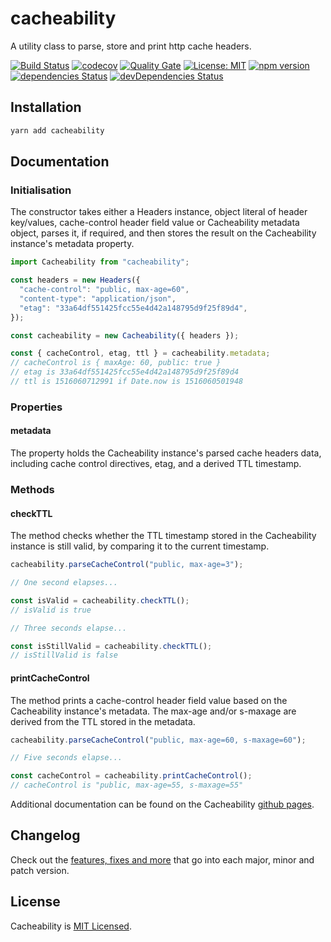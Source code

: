 # cacheability

A utility class to parse, store and print http cache headers.

[![Build Status](https://travis-ci.org/bad-batch/cacheability.svg?branch=master)](https://travis-ci.org/bad-batch/cacheability)
[![codecov](https://codecov.io/gh/bad-batch/cacheability/branch/master/graph/badge.svg)](https://codecov.io/gh/bad-batch/cacheability)
[![Quality Gate](https://sonarcloud.io/api/project_badges/measure?project=sonarqube%3Acacheability&metric=alert_status)](https://sonarcloud.io/dashboard?id=sonarqube%3Acacheability)
[![License: MIT](https://img.shields.io/badge/License-MIT-yellow.svg)](LICENSE)
[![npm version](https://badge.fury.io/js/cacheability.svg)](https://badge.fury.io/js/cacheability)
[![dependencies Status](https://david-dm.org/bad-batch/cacheability/status.svg)](https://david-dm.org/bad-batch/cacheability)
[![devDependencies Status](https://david-dm.org/bad-batch/cacheability/dev-status.svg)](https://david-dm.org/bad-batch/cacheability?type=dev)

## Installation

```bash
yarn add cacheability
```

## Documentation

### Initialisation

The constructor takes either a Headers instance, object literal of header key/values, cache-control header field value
or Cacheability metadata object, parses it, if required, and then stores the result on the Cacheability instance's
metadata property.

```javascript
import Cacheability from "cacheability";

const headers = new Headers({
  "cache-control": "public, max-age=60",
  "content-type": "application/json",
  "etag": "33a64df551425fcc55e4d42a148795d9f25f89d4",
});

const cacheability = new Cacheability({ headers });

const { cacheControl, etag, ttl } = cacheability.metadata;
// cacheControl is { maxAge: 60, public: true }
// etag is 33a64df551425fcc55e4d42a148795d9f25f89d4
// ttl is 1516060712991 if Date.now is 1516060501948
```

### Properties

#### metadata

The property holds the Cacheability instance's parsed cache headers data, including cache control directives, etag,
and a derived TTL timestamp.

### Methods

#### checkTTL

The method checks whether the TTL timestamp stored in the Cacheability instance is still valid, by comparing it to the
current timestamp.

```javascript
cacheability.parseCacheControl("public, max-age=3");

// One second elapses...

const isValid = cacheability.checkTTL();
// isValid is true

// Three seconds elapse...

const isStillValid = cacheability.checkTTL();
// isStillValid is false
```

#### printCacheControl

The method prints a cache-control header field value based on the Cacheability instance's metadata. The max-age and/or
s-maxage are derived from the TTL stored in the metadata.

```javascript
cacheability.parseCacheControl("public, max-age=60, s-maxage=60");

// Five seconds elapse...

const cacheControl = cacheability.printCacheControl();
// cacheControl is "public, max-age=55, s-maxage=55"
```

Additional documentation can be found on the Cacheability [github pages](https://bad-batch.github.io/cacheability/).

## Changelog

Check out the [features, fixes and more](CHANGELOG.md) that go into each major, minor and patch version.

## License

Cacheability is [MIT Licensed](LICENSE).